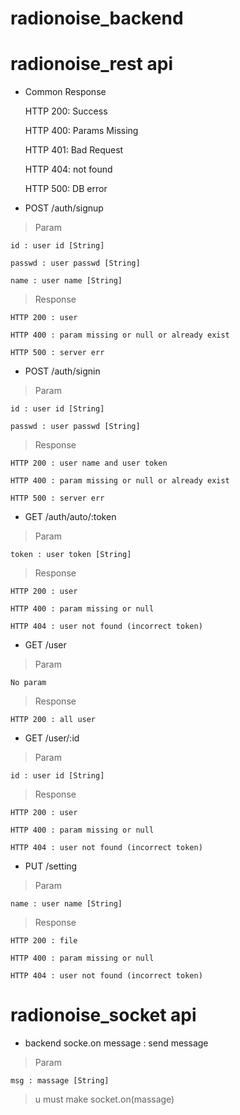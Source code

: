 # radionoise_backend

# radionoise_rest api

* Common Response

    HTTP 200: Success
    
    HTTP 400: Params Missing
    
    HTTP 401: Bad Request
    
    HTTP 404: not found
  
    HTTP 500: DB error
 
* POST /auth/signup

> Param

    id : user id [String]
    
    passwd : user passwd [String]
    
    name : user name [String]

>  Response

    HTTP 200 : user

    HTTP 400 : param missing or null or already exist
    
    HTTP 500 : server err
    
* POST /auth/signin

> Param

    id : user id [String]
    
    passwd : user passwd [String]

>  Response

    HTTP 200 : user name and user token

    HTTP 400 : param missing or null or already exist
    
    HTTP 500 : server err
    
     
* GET /auth/auto/:token

> Param

    token : user token [String]

>  Response

    HTTP 200 : user

    HTTP 400 : param missing or null

    HTTP 404 : user not found (incorrect token)


* GET /user

> Param

    No param

>  Response

    HTTP 200 : all user
    
* GET /user/:id

> Param

    id : user id [String]

>  Response

    HTTP 200 : user

    HTTP 400 : param missing or null

    HTTP 404 : user not found (incorrect token)
    
* PUT /setting

> Param

    name : user name [String]

>  Response

    HTTP 200 : file 

    HTTP 400 : param missing or null

    HTTP 404 : user not found (incorrect token)

# radionoise_socket api

* backend socke.on message : send message

> Param

    msg : massage [String]

> u must make socket.on(massage)
